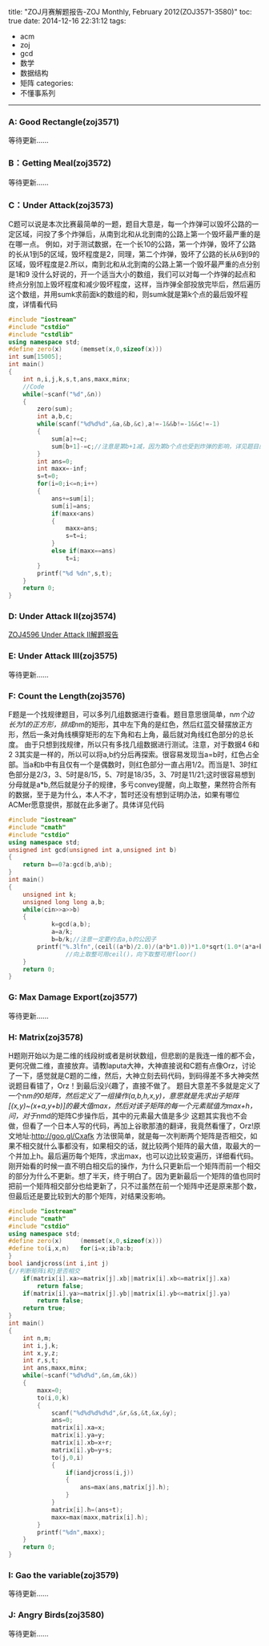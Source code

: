 title: "ZOJ月赛解题报告-ZOJ Monthly, February 2012(ZOJ3571-3580)"
toc: true
date: 2014-12-16 22:31:12
tags:
 - acm
 - zoj
 - gcd
 - 数学
 - 数据结构
 - 矩阵
categories:
 - 不懂事系列
---
### A: Good Rectangle(zoj3571)
等待更新......

### B：Getting Meal(zoj3572)
等待更新......

### C：Under Attack(zoj3573)
C题可以说是本次比赛最简单的一题，题目大意是，每一个炸弹可以毁坏公路的一定区域，问投了多个炸弹后，从南到北和从北到南的公路上第一个毁坏最严重的是在哪一点。
例如，对于测试数据，在一个长10的公路，第一个炸弹，毁坏了公路的长从1到5的区域，毁坏程度是2，同理，第二个炸弹，毁坏了公路的长从6到9的区域，毁坏程度是2.所以，南到北和从北到南的公路上第一个毁坏最严重的点分别是1和9
没什么好说的，开一个适当大小的数组，我们可以对每一个炸弹的起点和终点分别加上毁坏程度和减少毁坏程度，这样，当炸弹全部投放完毕后，然后遍历这个数组，并用sumk求前面k的数组的和，则sumk就是第k个点的最后毁坏程度，详情看代码
<!--more-->
``` c++
#include "iostream"
#include "cstdio"
#include "cstdlib"
using namespace std;
#define zero(x) 	(memset(x,0,sizeof(x)))
int sum[15005];
int main()
{
	int n,i,j,k,s,t,ans,maxx,minx;
	//Code
	while(~scanf("%d",&n))
	{
		zero(sum);
		int a,b,c;
		while(scanf("%d%d%d",&a,&b,&c),a!=-1&&b!=-1&&c!=-1)
		{
			sum[a]+=c;
			sum[b+1]-=c;//注意是第b+1减，因为第b个点也受到炸弹的影响，详见题目原文
		}
		int ans=0;
		int maxx=-inf;
		s=t=0;
		for(i=0;i<=n;i++)
		{
			ans+=sum[i];
			sum[i]=ans;
			if(maxx<ans)
			{
				maxx=ans;
				s=t=i;
			}
			else if(maxx==ans)
				t=i;
		}
		printf("%d %dn",s,t);
	}
	return 0;
}
```

### D: Under Attack II(zoj3574)
[ZOJ4596 Under Attack II解题报告](/2014/12/16/ZOJ3574-Under-Attack-II解题报告)

### E: Under Attack III(zoj3575)
等待更新......

### F: Count the Length(zoj3576)
F题是一个找规律题目，可以多列几组数据进行查看。题目意思很简单，n*m个边长为1的正方形，排成n*m的矩形，其中左下角的是红色，然后红蓝交替摆放正方形，然后一条对角线横穿矩形的左下角和右上角，最后就对角线红色部分的总长度。
由于只想到找规律，所以只有多找几组数据进行测试。注意，对于数据4 6和2 3其实是一样的，所以可以将a,b约分后再探索。很容易发现当a=b时，红色占全部。当a和b中有且仅有一个是偶数时，则红色部分一直占用1/2。而当是1、3时红色部分是2/3，3、5时是8/15，5、7时是18/35，3、7时是11/21;这时很容易想到分母就是a*b,然后就是分子的规律，多亏convey提醒，向上取整，果然符合所有的数据，至于是为什么，本人不才，暂时还没有想到证明办法，如果有哪位ACMer愿意提供，那就在此多谢了。具体详见代码
``` c++
#include "iostream"
#include "cmath"
#include "cstdio"
using namespace std;
unsigned int gcd(unsigned int a,unsigned int b)
{
    return b==0?a:gcd(b,a%b);
}
int main()
{
	unsigned int k;
	unsigned long long a,b;
	while(cin>>a>>b)
	{
	        k=gcd(a,b);
	        a=a/k;
	        b=b/k;//注意一定要约去a,b的公因子
		printf("%.3lfn",(ceil((a*b)/2.0)/(a*b*1.0))*1.0*sqrt(1.0*(a*a+b*b))*k);
                //向上取整可用ceil()，向下取整可用floor()
	}
	return 0;
}
```		

### G: Max Damage Export(zoj3577)
等待更新......

### H: Matrix(zoj3578)
H题刚开始以为是二维的线段树或者是树状数组，但悲剧的是我连一维的都不会，更何况做二维，直接放弃。请教laputa大神，大神直接说和C题有点像Orz，讨论了一下，感觉就是C题的二维，然后，大神立刻去码代码，到码得差不多大神突然说题目看错了，Orz！到最后没兴趣了，直接不做了。
题目大意差不多就是定义了一个n*m的0矩阵，然后定义了一组操作(a,b,h,x,y)，意思就是先求出子矩阵[(x,y)~(x+a,y+b)]的最大值max，然后对该子矩阵的每一个元素赋值为max+h，问，对于n*md的矩阵C步操作后，其中的元素最大值是多少
这题其实我也不会做，但看了一个日本人写的代码，再加上谷歌那渣的翻译，我竟然看懂了，Orz!原文地址:http://goo.gl/Cxafk
方法很简单，就是每一次判断两个矩阵是否相交，如果不相交就什么事都没有，如果相交的话，就比较两个矩阵的最大值，取最大的一个并加上h。最后遍历每个矩阵，求出max，也可以边比较变遍历，详细看代码。刚开始看的时候一直不明白相交后的操作，为什么只更新后一个矩阵而前一个相交的部分为什么不更新。想了半天，终于明白了。因为更新最后一个矩阵的值也同时把前一个矩阵相交部分也给更新了，只不过虽然在前一个矩阵中还是原来那个数，但最后还是要比较到大的那个矩阵，对结果没影响。
``` c++
#include "iostream"
#include "cmath"
#include "cstdio"
using namespace std;
#define zero(x) 	(memset(x,0,sizeof(x)))
#define to(i,x,n)	for(i=x;ib?a:b;
}
bool iandjcross(int i,int j)
{//判断矩阵i和j是否相交
	if(matrix[i].xa>=matrix[j].xb||matrix[i].xb<=matrix[j].xa)
		return false;
	if(matrix[i].ya>=matrix[j].yb||matrix[i].yb<=matrix[j].ya)
		return false;
	return true;
}
int main()
{
	int n,m;
	int i,j,k;
	int x,y,z;
	int r,s,t; 
	int ans,maxx,minx;
	while(~scanf("%d%d%d",&n,&m,&k))
	{
		maxx=0;
		to(i,0,k)
		{
			scanf("%d%d%d%d%d",&r,&s,&t,&x,&y);
			ans=0;
			matrix[i].xa=x;
			matrix[i].ya=y;
			matrix[i].xb=x+r;
			matrix[i].yb=y+s;
			to(j,0,i)
			{
				if(iandjcross(i,j))
				{
					ans=max(ans,matrix[j].h);
				}
			}
			matrix[i].h=(ans+t);
			maxx=max(maxx,matrix[i].h);
		}
		printf("%dn",maxx);
	}
	return 0;
}
```

### I: Gao the variable(zoj3579)
等待更新......

### J: Angry Birds(zoj3580)
等待更新......


